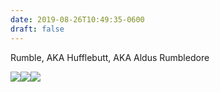 ```yaml
---
date: 2019-08-26T10:49:35-0600
draft: false
---
```




Rumble, AKA Hufflebutt, AKA Aldus Rumbledore

[![](/images/2019/873884c3b6.jpg)](http://ianwhitney.micro.blog/uploads/2019/873884c3b6.jpg)[![](uploads/2019/72f82980d1.jpg)](http://ianwhitney.micro.blog/uploads/2019/72f82980d1.jpg)[![](uploads/2019/d801cad6b3.jpg)](http://ianwhitney.micro.blog/uploads/2019/d801cad6b3.jpg)



